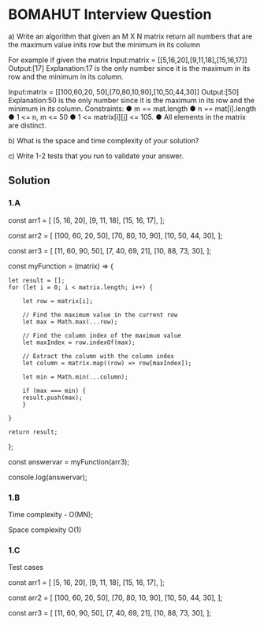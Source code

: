 # BOMAHUT Interview Question

a) Write an algorithm that given an M X N matrix return all numbers that are the maximum value inits row but the minimum in its column

For example if given the matrix
Input:matrix = [[5,16,20],[9,11,18],[15,16,17]]
Output:[17]
Explanation:17 is the only number since it is the maximum in its row and the minimum in its
column.

Input:matrix = [[100,60,20, 50],[70,80,10,90],[10,50,44,30]]
Output:[50]
Explanation:50 is the only number since it is the maximum in its row and the minimum in its
column.
Constraints:
● m == mat.length
● n == mat[i].length
● 1 <= n, m <= 50
● 1 <= matrix[i][j] <= 105.
● All elements in the matrix are distinct.

b) What is the space and time complexity of your solution?

c) Write 1-2 tests that you run to validate your answer.

## Solution

### 1.A

const arr1 = [
[5, 16, 20],
[9, 11, 18],
[15, 16, 17],
];

const arr2 = [
[100, 60, 20, 50],
[70, 80, 10, 90],
[10, 50, 44, 30],
];

const arr3 = [
[11, 60, 90, 50],
[7, 40, 69, 21],
[10, 88, 73, 30],
];

const myFunction = (matrix) => {

    let result = [];
    for (let i = 0; i < matrix.length; i++) {

        let row = matrix[i];

        // Find the maximum value in the current row
        let max = Math.max(...row);

        // Find the column index of the maximum value
        let maxIndex = row.indexOf(max);

        // Extract the column with the column index
        let column = matrix.map((row) => row[maxIndex]);

        let min = Math.min(...column);

        if (max === min) {
        result.push(max);
        }

    }

    return result;

};

const answervar = myFunction(arr3);

console.log(answervar);

### 1.B

Time complexity - O(MN);

Space complexity O(1)

### 1.C

Test cases

const arr1 = [
[5, 16, 20],
[9, 11, 18],
[15, 16, 17],
];

const arr2 = [
[100, 60, 20, 50],
[70, 80, 10, 90],
[10, 50, 44, 30],
];

const arr3 = [
[11, 60, 90, 50],
[7, 40, 69, 21],
[10, 88, 73, 30],
];
